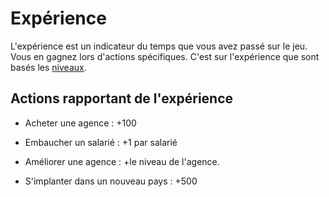 # Expérience

L'expérience est un indicateur du temps que vous avez passé sur le jeu. Vous en gagnez lors d'actions spécifiques. C'est sur l'expérience que sont basés les [niveaux](/wiki/niveau).

## Actions rapportant de l'expérience


*  Acheter une agence : +100

*  Embaucher un salarié : +1 par salarié

*  Améliorer une agence : +le niveau de l'agence.

*  S'implanter dans un nouveau pays : +500

